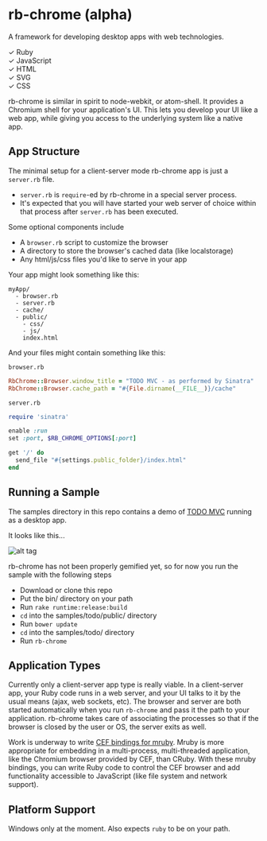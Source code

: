 rb-chrome (alpha)
=================

A framework for developing desktop apps with web technologies.

&#x2713; Ruby <br/>
&#x2713; JavaScript <br/>
&#x2713; HTML <br/>
&#x2713; SVG <br/>
&#x2713; CSS <br/>

rb-chrome is similar in spirit to node-webkit, or atom-shell. It provides a Chromium shell for your
application's UI. This lets you develop your UI like a web app, while giving you access to the underlying
system like a native app.

App Structure
-------------

The minimal setup for a client-server mode rb-chrome app is just a `server.rb` file. 

- `server.rb` is `require`-ed by rb-chrome in a special server process. 
- It's expected that you will have started your web server of choice within that process after `server.rb` has been executed.

Some optional components include 

- A `browser.rb` script to customize the browser
- A directory to store the browser's cached data (like localstorage)
- Any html/js/css files you'd like to serve in your app

Your app might look something like this:

```
myApp/
  - browser.rb
  - server.rb
  - cache/
  - public/
    - css/
    - js/
    index.html
```

And your files might contain something like this:

`browser.rb`

```Ruby
RbChrome::Browser.window_title = "TODO MVC - as performed by Sinatra"
RbChrome::Browser.cache_path = "#{File.dirname(__FILE__)}/cache"
```

`server.rb`

```Ruby
require 'sinatra'

enable :run
set :port, $RB_CHROME_OPTIONS[:port]

get '/' do
  send_file "#{settings.public_folder}/index.html"
end
```

Running a Sample
----------------

The samples directory in this repo contains a demo of [TODO MVC](http://todomvc.com/) running as a desktop app.

It looks like this...

![alt tag](https://raw.githubusercontent.com/jbreeden/rb-chrome/master/images/sample.png)

rb-chrome has not been properly gemified yet, so for now you run the sample with the following steps

- Download or clone this repo
- Put the bin/ directory on your path
- Run `rake runtime:release:build`
- `cd` into the samples/todo/public/ directory
- Run `bower update`
- `cd` into the samples/todo/ directory
- Run `rb-chrome`

Application Types
-----------------

Currently only a client-server app type is really viable. In a client-server app, your Ruby code runs in a web server,
and your UI talks to it by the usual means (ajax, web sockets, etc). The browser and server are both started 
automatically when you run `rb-chrome` and pass it the path to your application. rb-chrome takes care
of associating the processes so that if the browser is closed by the user or OS, the server exits as well.

Work is underway to write [CEF bindings for mruby](https://github.com/jbreeden/mruby-cef). Mruby is more appropriate for embedding in a multi-process, multi-threaded application, like the Chromium browser provided by CEF, than CRuby. With these mruby bindings, you can write Ruby code to control the CEF browser and add functionality accessible to JavaScript (like file system and network support).

Platform Support
----------------

Windows only at the moment. Also expects `ruby` to be on your path.

